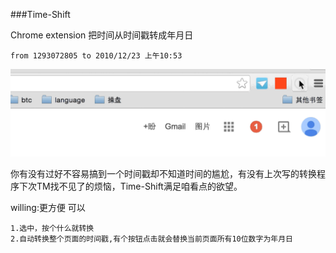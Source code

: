 ###Time-Shift

Chrome extension 把时间从时间戳转成年月日

    from 1293072805 to 2010/12/23 上午10:53

![](https://raw.githubusercontent.com/lipangit/Time-Shift/master/time-shift.gif)

你有没有过好不容易搞到一个时间戳却不知道时间的尴尬，有没有上次写的转换程序下次TM找不见了的烦恼，Time-Shift满足咱看点的欲望。

willing:更方便
可以

    1.选中，按个什么就转换
    2.自动转换整个页面的时间戳,有个按钮点击就会替换当前页面所有10位数字为年月日
    
